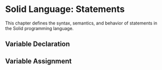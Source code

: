 # Solid Language: Statements
This chapter defines the syntax, semantics, and behavior of statements in the Solid programming language.



## Variable Declaration



## Variable Assignment
